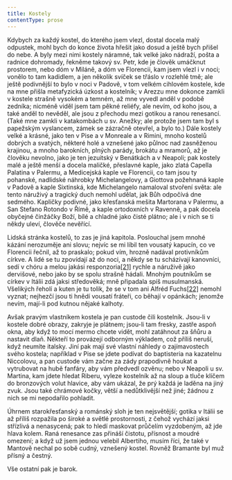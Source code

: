 ```yaml
---
title: Kostely
contentType: prose
---
```


Kdybych za každý kostel, do kterého jsem vlezl, dostal docela malý odpustek, mohl bych do konce života hřešit jako dosud a ještě bych přišel do nebe. A byly mezi nimi kostely náramné, tak velké jako nádraží, pošta a radnice dohromady, řekněme takový sv. Petr, kde je člověk umáčknut prostorem, nebo dóm v Miláně, a dóm ve Florencii, kam jsem vlezl i v noci; vonělo to tam kadidlem, a jen několik svíček se třáslo v rozlehlé tmě; ale ještě podivnější to bylo v noci v Padově, v tom velkém cihlovém kostele, kde na mne přišla metafyzická úzkost a kostelník; v Arezzu mne dokonce zamkli v kostele strašně vysokém a temném, až mne vyvedl anděl v podobě zedníka; nicméně viděl jsem tam pěkné reliéfy, ale nevím, od koho jsou, a také anděl to nevěděl, ale jsou z přechodu mezi gotikou a ranou renesancí. (Také mne zamkli v katakombách u sv. Anežky; ale protože jsem tam byl s papežským vyslancem, zámek se zázračně otevřel, a bylo to.) Dále kostely velké a krásné, jako ten v Pise a v Monreale a v Rimini, mnoho kostelů dobrých a svatých, některé holé a vznešené jako půlnoc nad zasněženou krajinou, a mnoho barokních, plných parády, brokátu a mramorů, až je člověku nevolno, jako je ten jezuitský v Benátkách a v Neapoli; pak kostely malé a ještě menší a docela maličké, přeslavné kaple, jako zlatá Capella Palatina v Palermu, a Medicejská kaple ve Florencii, co tam jsou ty pohanské, nadlidské náhrobky Michelangelovy, a Giottova požehnaná kaple v Padově a kaple Sixtinská, kde Michelangelo namaloval stvoření světa: ale tento náruživý a tragický duch nemohl udělat, jak Bůh odpočívá dne sedmého. Kapličky podivné, jako křesťanská mešita Martorana v Palermu, a San Stefano Rotondo v Římě, a kaple ortodoxních v Ravenně, a pak docela obyčejné činžáčky Boží, bílé a chladné jako čisté plátno; ale i v nich se ti někdy uleví, člověče nevěřící.

Lidská stránka kostelů, to zas je jiná kapitola. Poslouchal jsem mnohé kázání nerozuměje ani slovu; nejvíc se mi líbil ten vousatý kapucín, co ve Florencii řečnil, až to praskalo; pokud vím, hrozně nadával protivníkům církve. A lidé se tu zpovídají až do noci, a někdy se tu scházívají kanovníci, sedí v chóru a melou jakási responzoria[\[21\]](./resources/undefined) rychle a náruživě jako dervišové, nebo jako by se spolu strašně hádali. Mnohým poutníkům se církev v Itálii zdá jaksi středověká; mně připadala spíš musulmanská. Všelikých řeholí a kuten je tu tolik, že se v tom ani Alfréd Fuchs[\[22\]](./resources/undefined) nemohl vyznat; nejhezčí jsou ti hnědí vousatí fráteři, co běhají v opánkách; jenomže nevím, mají-li pod kutnou nějaké kalhoty.

Avšak pravým vlastníkem kostela je pan custode čili kostelník. Jsou-li v kostele dobré obrazy, zakryje je plátnem; jsou-li tam fresky, zastře aspoň okna, aby když to mocí mermo chcete vidět, mohl zatáhnout za šňůru a nastavit dlaň. Někteří to provázejí odborným výkladem, což příliš neruší, když neumíte italsky. Jiní pak mají své vlastní náhledy o zajímavostech svého kostela; například v Pise se jdete podívat do baptisteria na kazatelnu Niccolovu, a pan custode vám začne za zády prapodivně houkat a vytrubovat na hubě fanfáry, aby vám předvedl ozvěnu; nebo v Neapoli u sv. Martina, kam jdete hledat Riberu, vyleze kostelník až na sloup a tluče klíčem do bronzových volut hlavice, aby vám ukázal, že prý každá je laděna na jiný zvuk. Jsou také chrámové kočky, větší a nedůtklivější než jiné; žádnou z nich se mi nepodařilo pohladit.

Úhrnem starokřesťanský a románský sloh je ten nejsvětější; gotika v Itálii se až příliš rozpažila po široké a světlé prostornosti, z čehož vychází jaksi střízlivá a nenasycená; pak to hledí maskovat průčelím vyzdobeným, až jde hlava kolem. Raná renesance zas přináší čistotu, přísnost a moudré omezení; a když už jsem jednou velebil Albertiho, musím říci, že také v Mantově nechal po sobě cudný, vznešený kostel. Rovněž Bramante byl muž přísný a čestný.

Vše ostatní pak je barok.
